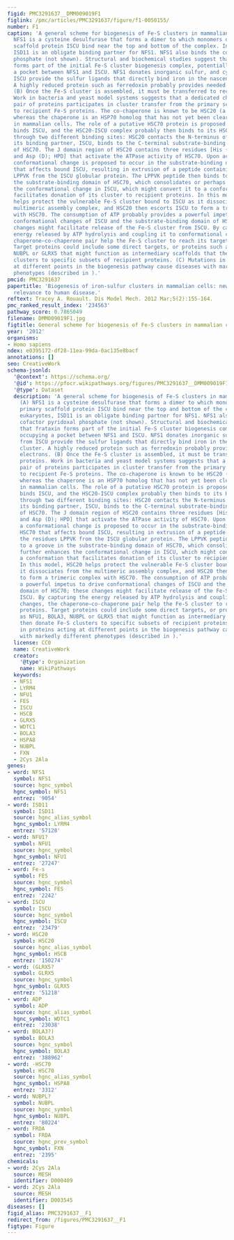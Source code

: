 ```yaml
---
figid: PMC3291637__DMM009019F1
figlink: /pmc/articles/PMC3291637/figure/f1-0050155/
number: F1
caption: 'A general scheme for biogenesis of Fe-S clusters in mammalian cells. (A)
  NFS1 is a cysteine desulfurase that forms a dimer to which monomers of the primary
  scaffold protein ISCU bind near the top and bottom of the complex. In eukaryotes,
  ISD11 is an obligate binding partner for NFS1. NFS1 also binds the cofactor pyridoxal
  phosphate (not shown). Structural and biochemical studies suggest that frataxin
  forms part of the initial Fe-S cluster biogenesis complex, potentially occupying
  a pocket between NFS1 and ISCU. NFS1 donates inorganic sulfur, and cysteines from
  ISCU provide the sulfur ligands that directly bind iron in the nascent Fe-S cluster.
  A highly reduced protein such as ferredoxin probably provides needed electrons.
  (B) Once the Fe-S cluster is assembled, it must be transferred to recipient proteins.
  Work in bacteria and yeast model systems suggests that a dedicated chaperone–co-chaperone
  pair of proteins participates in cluster transfer from the primary scaffold, ISCU,
  to recipient Fe-S proteins. The co-chaperone is known to be HSC20 (a DNAJ protein),
  whereas the chaperone is an HSP70 homolog that has not yet been clearly identified
  in mammalian cells. The role of a putative HSC70 protein is proposed here. HSC20
  binds ISCU, and the HSC20-ISCU complex probably then binds to its HSC70 partner
  through two different binding sites: HSC20 contacts the N-terminus of HSC70 and
  its binding partner, ISCU, binds to the C-terminal substrate-binding domain region
  of HSC70. The J domain region of HSC20 contains three residues [His (H) Pro (P)
  and Asp (D); HPD] that activate the ATPase activity of HSC70. Upon activation, a
  conformational change is proposed to occur in the substrate-binding domain of HSC70
  that affects bound ISCU, resulting in extrusion of a peptide containing the residues
  LPPVK from the ISCU globular protein. The LPPVK peptide then binds to a groove in
  the substrate-binding domain of HSC70, which consolidates or perhaps further enhances
  the conformational change in ISCU, which might convert it to a conformation that
  facilitates donation of its cluster to recipient proteins. In this model, HSC20
  helps protect the vulnerable Fe-S cluster bound to ISCU as it dissociates from the
  multimeric assembly complex, and HSC20 then escorts ISCU to form a trimeric complex
  with HSC70. The consumption of ATP probably provides a powerful impetus to drive
  conformational changes of ISCU and the substrate-binding domain of HSC70; these
  changes might facilitate release of the Fe-S cluster from ISCU. By capturing the
  energy released by ATP hydrolysis and coupling it to conformational changes, the
  chaperone–co-chaperone pair help the Fe-S cluster to reach its target proteins.
  Target proteins could include some direct targets, or proteins such as NFU1, BOLA3,
  NUBPL or GLRX5 that might function as intermediary scaffolds that then donate Fe-S
  clusters to specific subsets of recipient proteins. (C) Mutations in proteins acting
  at different points in the biogenesis pathway cause diseases with markedly different
  phenotypes (described in ).'
pmcid: PMC3291637
papertitle: 'Biogenesis of iron-sulfur clusters in mammalian cells: new insights and
  relevance to human disease.'
reftext: Tracey A. Rouault. Dis Model Mech. 2012 Mar;5(2):155-164.
pmc_ranked_result_index: '234563'
pathway_score: 0.7865049
filename: DMM009019F1.jpg
figtitle: General scheme for biogenesis of Fe-S clusters in mammalian cells
year: '2012'
organisms:
- Homo sapiens
ndex: e0395172-df28-11ea-99da-0ac135e8bacf
annotations: []
seo: CreativeWork
schema-jsonld:
  '@context': https://schema.org/
  '@id': https://pfocr.wikipathways.org/figures/PMC3291637__DMM009019F1.html
  '@type': Dataset
  description: 'A general scheme for biogenesis of Fe-S clusters in mammalian cells.
    (A) NFS1 is a cysteine desulfurase that forms a dimer to which monomers of the
    primary scaffold protein ISCU bind near the top and bottom of the complex. In
    eukaryotes, ISD11 is an obligate binding partner for NFS1. NFS1 also binds the
    cofactor pyridoxal phosphate (not shown). Structural and biochemical studies suggest
    that frataxin forms part of the initial Fe-S cluster biogenesis complex, potentially
    occupying a pocket between NFS1 and ISCU. NFS1 donates inorganic sulfur, and cysteines
    from ISCU provide the sulfur ligands that directly bind iron in the nascent Fe-S
    cluster. A highly reduced protein such as ferredoxin probably provides needed
    electrons. (B) Once the Fe-S cluster is assembled, it must be transferred to recipient
    proteins. Work in bacteria and yeast model systems suggests that a dedicated chaperone–co-chaperone
    pair of proteins participates in cluster transfer from the primary scaffold, ISCU,
    to recipient Fe-S proteins. The co-chaperone is known to be HSC20 (a DNAJ protein),
    whereas the chaperone is an HSP70 homolog that has not yet been clearly identified
    in mammalian cells. The role of a putative HSC70 protein is proposed here. HSC20
    binds ISCU, and the HSC20-ISCU complex probably then binds to its HSC70 partner
    through two different binding sites: HSC20 contacts the N-terminus of HSC70 and
    its binding partner, ISCU, binds to the C-terminal substrate-binding domain region
    of HSC70. The J domain region of HSC20 contains three residues [His (H) Pro (P)
    and Asp (D); HPD] that activate the ATPase activity of HSC70. Upon activation,
    a conformational change is proposed to occur in the substrate-binding domain of
    HSC70 that affects bound ISCU, resulting in extrusion of a peptide containing
    the residues LPPVK from the ISCU globular protein. The LPPVK peptide then binds
    to a groove in the substrate-binding domain of HSC70, which consolidates or perhaps
    further enhances the conformational change in ISCU, which might convert it to
    a conformation that facilitates donation of its cluster to recipient proteins.
    In this model, HSC20 helps protect the vulnerable Fe-S cluster bound to ISCU as
    it dissociates from the multimeric assembly complex, and HSC20 then escorts ISCU
    to form a trimeric complex with HSC70. The consumption of ATP probably provides
    a powerful impetus to drive conformational changes of ISCU and the substrate-binding
    domain of HSC70; these changes might facilitate release of the Fe-S cluster from
    ISCU. By capturing the energy released by ATP hydrolysis and coupling it to conformational
    changes, the chaperone–co-chaperone pair help the Fe-S cluster to reach its target
    proteins. Target proteins could include some direct targets, or proteins such
    as NFU1, BOLA3, NUBPL or GLRX5 that might function as intermediary scaffolds that
    then donate Fe-S clusters to specific subsets of recipient proteins. (C) Mutations
    in proteins acting at different points in the biogenesis pathway cause diseases
    with markedly different phenotypes (described in ).'
  license: CC0
  name: CreativeWork
  creator:
    '@type': Organization
    name: WikiPathways
  keywords:
  - NFS1
  - LYRM4
  - NFU1
  - FES
  - ISCU
  - HSCB
  - GLRX5
  - WDTC1
  - BOLA3
  - HSPA8
  - NUBPL
  - FXN
  - 2Cys 2Ala
genes:
- word: NFS1
  symbol: NFS1
  source: hgnc_symbol
  hgnc_symbol: NFS1
  entrez: '9054'
- word: ISD11
  symbol: ISD11
  source: hgnc_alias_symbol
  hgnc_symbol: LYRM4
  entrez: '57128'
- word: NFU1?
  symbol: NFU1
  source: hgnc_symbol
  hgnc_symbol: NFU1
  entrez: '27247'
- word: Fe-s
  symbol: FES
  source: hgnc_symbol
  hgnc_symbol: FES
  entrez: '2242'
- word: ISCU
  symbol: ISCU
  source: hgnc_symbol
  hgnc_symbol: ISCU
  entrez: '23479'
- word: HSC20
  symbol: HSC20
  source: hgnc_alias_symbol
  hgnc_symbol: HSCB
  entrez: '150274'
- word: (GLRX5?
  symbol: GLRX5
  source: hgnc_symbol
  hgnc_symbol: GLRX5
  entrez: '51218'
- word: ADP
  symbol: ADP
  source: hgnc_alias_symbol
  hgnc_symbol: WDTC1
  entrez: '23038'
- word: BOLA3?)
  symbol: BOLA3
  source: hgnc_symbol
  hgnc_symbol: BOLA3
  entrez: '388962'
- word: -HSC70
  symbol: HSC70
  source: hgnc_alias_symbol
  hgnc_symbol: HSPA8
  entrez: '3312'
- word: NUBPL?
  symbol: NUBPL
  source: hgnc_symbol
  hgnc_symbol: NUBPL
  entrez: '80224'
- word: FRDA
  symbol: FRDA
  source: hgnc_prev_symbol
  hgnc_symbol: FXN
  entrez: '2395'
chemicals:
- word: 2Cys 2Ala
  source: MESH
  identifier: D000409
- word: 2Cys 2Ala
  source: MESH
  identifier: D003545
diseases: []
figid_alias: PMC3291637__F1
redirect_from: /figures/PMC3291637__F1
figtype: Figure
---
```

